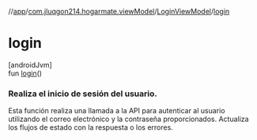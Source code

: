 //[app](../../../index.md)/[com.jluqgon214.hogarmate.viewModel](../index.md)/[LoginViewModel](index.md)/[login](login.md)

# login

[androidJvm]\
fun [login](login.md)()

###  Realiza el inicio de sesión del usuario.

Esta función realiza una llamada a la API para autenticar al usuario utilizando el correo electrónico y la contraseña proporcionados. Actualiza los flujos de estado con la respuesta o los errores.
